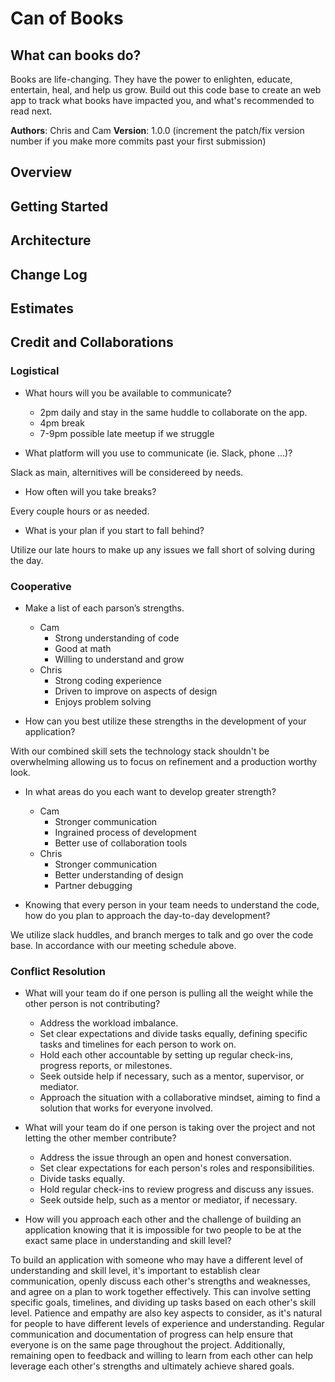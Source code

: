 # Can of Books

## What can books do?

Books are life-changing. They have the power to enlighten, educate, entertain, heal, and help us grow. Build out this code base to create an web app to track what books have impacted you, and what's recommended to read next.

**Authors**: Chris and Cam
**Version**: 1.0.0 (increment the patch/fix version number if you make more commits past your first submission)

## Overview
<!-- Provide a high level overview of what this application is and why you are building it, beyond the fact that it's an assignment for this class. (i.e. What's your problem domain?) -->

## Getting Started
<!-- What are the steps that a user must take in order to build this app on their own machine and get it running? -->

## Architecture
<!-- Provide a detailed description of the application design. What technologies (languages, libraries, etc) you're using, and any other relevant design information. -->

## Change Log
<!-- Use this area to document the iterative changes made to your application as each feature is successfully implemented. Use time stamps. Here's an example:

01-01-2001 4:59pm - Application now has a fully-functional express server, with a GET route for the location resource. -->

## Estimates
<!-- See below -->

## Credit and Collaborations


### Logistical

- What hours will you be available to communicate?

  - 2pm daily and stay in the same huddle to collaborate on the app.
  - 4pm break
  - 7-9pm possible late meetup if we struggle

- What platform will you use to communicate (ie. Slack, phone …)?

Slack as main, alternitives will be considereed by needs.

- How often will you take breaks?

Every couple hours or as needed.

- What is your plan if you start to fall behind?

Utilize our late hours to make up any issues we fall short of solving during the day.

### Cooperative

- Make a list of each parson’s strengths.

  - Cam
    - Strong understanding of code
    - Good at math
    - Willing to understand and grow
  - Chris
    - Strong coding experience
    - Driven to improve on aspects of design
    - Enjoys problem solving
- How can you best utilize these strengths in the development of your application?

With our combined skill sets the technology stack shouldn't be overwhelming allowing us to focus on refinement and a production worthy look.

- In what areas do you each want to develop greater strength?

  - Cam
    - Stronger communication
    - Ingrained process of development
    - Better use of collaboration tools
  - Chris
    - Stronger communication
    - Better understanding of design
    - Partner debugging

- Knowing that every person in your team needs to understand the code, how do you plan to approach the day-to-day development?

We utilize slack huddles, and branch merges to talk and go over the code base. In accordance with our meeting schedule above.

### Conflict Resolution

- What will your team do if one person is pulling all the weight while the other person is not contributing?

  - Address the workload imbalance.
  - Set clear expectations and divide tasks equally, defining specific tasks and timelines for each person to work on.
  - Hold each other accountable by setting up regular check-ins, progress reports, or milestones.
  - Seek outside help if necessary, such as a mentor, supervisor, or mediator.
  - Approach the situation with a collaborative mindset, aiming to find a solution that works for everyone involved.

- What will your team do if one person is taking over the project and not letting the other member contribute?

  - Address the issue through an open and honest conversation.
  - Set clear expectations for each person's roles and responsibilities.
  - Divide tasks equally.
  - Hold regular check-ins to review progress and discuss any issues.
  - Seek outside help, such as a mentor or mediator, if necessary.

- How will you approach each other and the challenge of building an application knowing that it is impossible for two people to be at the exact same place in understanding and skill level?

To build an application with someone who may have a different level of understanding and skill level, it's important to establish clear communication, openly discuss each other's strengths and weaknesses, and agree on a plan to work together effectively. This can involve setting specific goals, timelines, and dividing up tasks based on each other's skill level. Patience and empathy are also key aspects to consider, as it's natural for people to have different levels of experience and understanding. Regular communication and documentation of progress can help ensure that everyone is on the same page throughout the project. Additionally, remaining open to feedback and willing to learn from each other can help leverage each other's strengths and ultimately achieve shared goals.
